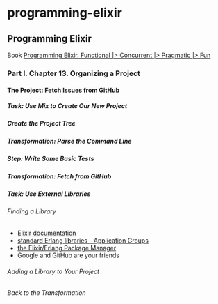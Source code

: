 # programming-elixir


## Programming Elixir
Book [Programming Elixir. Functional |> Concurrent |> Pragmatic |> Fun](https://pragprog.com/book/elixir/programming-elixir)

### Part I. Chapter 13. Organizing a Project

#### The Project: Fetch Issues from GitHub

##### Task: Use Mix to Create Our New Project
##### Create the Project Tree
##### Transformation: Parse the Command Line
##### Step: Write Some Basic Tests
##### Transformation: Fetch from GitHub
##### Task: Use External Libraries
###### Finding a Library
- [Elixir documentation](http://elixir-lang.org/docs/)
- [standard Erlang libraries - Application Groups](http://erlang.org/doc/)
- [the Elixir/Erlang Package Manager](http://hex.pm)
- Google and GitHub are your friends

###### Adding a Library to Your Project
###### Back to the Transformation